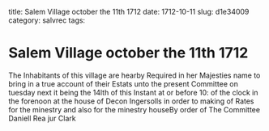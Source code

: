 title: Salem Village october the 11th 1712
date: 1712-10-11
slug: d1e34009
category: salvrec
tags: 


<div markdown class="doc" id="d1e34009">


# Salem Village october the 11th 1712 

The Inhabitants of this village are hearby Required in her Majesties name to bring in a true account of their Estats unto the present Committee on tuesday next it being the 14lth of this Instant at or before 10: of the clock in the forenoon at the house of Decon Ingersolls in order to making of Rates for the minestry and also for the minestry houseBy order of The Committee Daniell Rea jur Clark
</div>